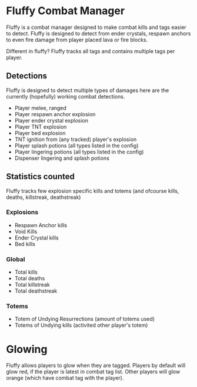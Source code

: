 # Fluffy Combat Manager
Fluffy is a combat manager designed to make combat kills and tags easier to detect. Fluffy is designed to detect from ender crystals, respawn anchors to even fire damage from player placed lava or fire blocks.

Different in fluffy? Fluffy tracks all tags and contains multiple tags per player.

## Detections
Fluffy is designed to detect multiple types of damages here are the currently (hopefully) working combat detections.

- Player melee, ranged
- Player respawn anchor explosion
- Player ender crystal explosion
- Player TNT explosion
- Player bed explosion
- TNT ignition from (any tracked) player's explosion
- Player splash potions (all types listed in the config)
- Player lingering potions (all types listed in the config)
- Dispenser lingering and splash potions

## Statistics counted
Fluffy tracks few explosion specific kills and totems (and ofcourse kills, deaths, killstreak, deathstreak)

### Explosions
- Respawn Anchor kills
- Void Kills
- Ender Crystal kills
- Bed kills

### Global
- Total kills
- Total deaths
- Total killstreak
- Total deathstreak

### Totems
- Totem of Undying Resurrections (amount of totems used)
- Totems of Undying kills (activited other player's totem)

# Glowing
Fluffy allows players to glow when they are tagged. Players by default will glow red, if the player is latest in combat tag list. Other players will glow orange (which have combat tag with the player).
